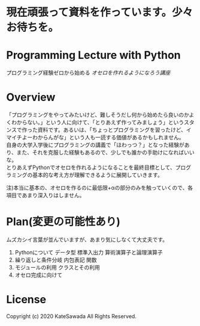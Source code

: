 # 現在頑張って資料を作っています。少々お待ちを。


# Programming Lecture with Python
プログラミング経験ゼロから始める
*オセロを作れるようになろう講座*

# Overview
「プログラミングをやってみたいけど、難しそうだし何から始めたら良いのかよくわからない。」という人に向けて、「とりあえず作ってみましょう」というスタンスで作った資料です。あるいは、「ちょっとプログラミングを習ったけど、イマイチよーわからんがな」という人も一読する価値があるかもしれません。  
自身の大学入学後にプログラミングの講義で「ほわっつ？」となった経験があり、また、それを克服した経験もあるので、少しでも誰かの手助けになればいいな。   
とりあえずPythonでオセロを作れるようになることを最終目標として、プログラミングの基本的な考え方が理解できるように展開していきます。


注)本当に基本の、オセロを作るのに最低限+αの部分のみを触っていくので、各項目であまり深入りはしません。

# Plan(変更の可能性あり)
ムズカシイ言葉が並んでいますが、あまり気にしなくて大丈夫です。  
1. Pythonについて データ型 標準入出力 算術演算子と論理演算子
2. 繰り返しと条件分岐 内包表記 関数
3. モジュールの利用 クラスとその利用
4. オセロ完成に向けて

# License
Copyright (c) 2020 KateSawada All Rights Reserved.
